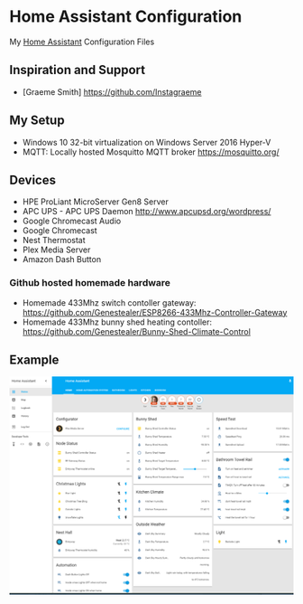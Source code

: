 # Home Assistant Configuration

My [Home Assistant](https://home-assistant.io/) Configuration Files

## Inspiration and Support

- [Graeme Smith] https://github.com/Instagraeme

## My Setup

- Windows 10 32-bit virtualization on Windows Server 2016 Hyper-V
- MQTT: Locally hosted Mosquitto MQTT broker https://mosquitto.org/

## Devices

- HPE ProLiant MicroServer Gen8 Server
- APC UPS - APC UPS Daemon http://www.apcupsd.org/wordpress/
- Google Chromecast Audio
- Google Chromecast
- Nest Thermostat
- Plex Media Server
- Amazon Dash Button 

### Github hosted homemade hardware
- Homemade 433Mhz switch contoller gateway: https://github.com/Genestealer/ESP8266-433Mhz-Controller-Gateway
- Homemade 433Mhz bunny shed heating contoller: https://github.com/Genestealer/Bunny-Shed-Climate-Control


## Example
![Home Assistant](git_photos/example_screen.PNG)
